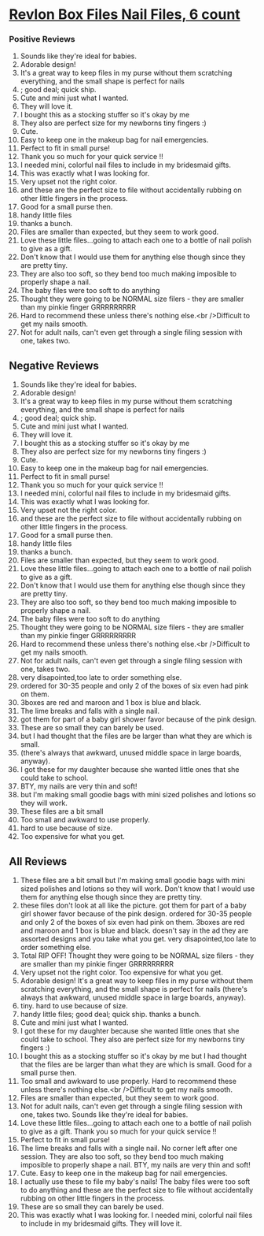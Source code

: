 # [Revlon Box Files Nail Files, 6 count](https://products.checkmycream.com/products/Revlon-Box-Files-Nail-Files-6-count.html)

### Positive Reviews

<ol>
      <li>Sounds like they&#x27;re ideal for babies.</li>
      <li>Adorable design!</li>
      <li>It&#x27;s a great way to keep files in my purse without them scratching everything, and the small shape is perfect for nails</li>
      <li>; good deal; quick ship.  </li>
      <li>Cute and mini just what I wanted.</li>
      <li>They will love it.</li>
      <li>I bought this as a stocking stuffer so it&#x27;s okay by me</li>
      <li>They also are perfect size for my newborns tiny fingers :)</li>
      <li>Cute.</li>
      <li>Easy to keep one in the makeup bag for nail emergencies.</li>
      <li>Perfect to fit in small purse!</li>
      <li>Thank you so much for your quick service !!</li>
      <li>I needed mini, colorful nail files to include in my bridesmaid gifts.</li>
      <li>This was exactly what I was looking for.</li>
      <li>Very upset not the right color.</li>
      <li>and these are the perfect size to file without accidentally rubbing on other little fingers in the process.</li>
      <li>Good for a small purse then.</li>
      <li>handy little files</li>
      <li>thanks a bunch.</li>
      <li>Files are smaller than expected, but they seem to work good.</li>
      <li>Love these little files...going to attach each one to a bottle of nail polish to give as a gift.</li>
      <li>Don&#x27;t know that I would use them for anything else though since they are pretty tiny.</li>
      <li>They are also too soft, so they bend too much making imposible to properly shape a nail.</li>
      <li>The baby files were too soft to do anything</li>
      <li>Thought they were going to be NORMAL size filers - they are smaller than my pinkie finger GRRRRRRRRR</li>
      <li>Hard to recommend these unless there&#x27;s nothing else.&lt;br /&gt;Difficult to get my nails smooth.</li>
      <li>Not for adult nails, can&#x27;t even get through a single filing session with one, takes two.</li>
</ol>


<h2>Negative Reviews</h2>
<ol>
<li> Sounds like they&#x27;re ideal for babies.</li>
<li> Adorable design!</li>
<li> It&#x27;s a great way to keep files in my purse without them scratching everything, and the small shape is perfect for nails</li>
<li> ; good deal; quick ship.  </li>
<li> Cute and mini just what I wanted.</li>
<li> They will love it.</li>
<li> I bought this as a stocking stuffer so it&#x27;s okay by me</li>
<li> They also are perfect size for my newborns tiny fingers :)</li>
<li> Cute.</li>
<li> Easy to keep one in the makeup bag for nail emergencies.</li>
<li> Perfect to fit in small purse!</li>
<li> Thank you so much for your quick service !!</li>
<li> I needed mini, colorful nail files to include in my bridesmaid gifts.</li>
<li> This was exactly what I was looking for.</li>
<li> Very upset not the right color.</li>
<li> and these are the perfect size to file without accidentally rubbing on other little fingers in the process.</li>
<li> Good for a small purse then.</li>
<li> handy little files</li>
<li> thanks a bunch.</li>
<li> Files are smaller than expected, but they seem to work good.</li>
<li> Love these little files...going to attach each one to a bottle of nail polish to give as a gift.</li>
<li> Don&#x27;t know that I would use them for anything else though since they are pretty tiny.</li>
<li> They are also too soft, so they bend too much making imposible to properly shape a nail.</li>
<li> The baby files were too soft to do anything</li>
<li> Thought they were going to be NORMAL size filers - they are smaller than my pinkie finger GRRRRRRRRR</li>
<li> Hard to recommend these unless there&#x27;s nothing else.&lt;br /&gt;Difficult to get my nails smooth.</li>
<li> Not for adult nails, can&#x27;t even get through a single filing session with one, takes two.</li>
<li> very disapointed,too late to order something else.</li>
<li> ordered for 30-35 people and only 2 of the boxes of six even had pink on them.</li>
<li> 3boxes are red and maroon and 1 box is blue and black.</li>
<li> The lime breaks and falls with a single nail.</li>
<li> got them for part of a baby girl shower favor because of the pink design.</li>
<li> These are so small they can barely be used.</li>
<li> but I had thought that the files are be larger than what they are which is small.  </li>
<li> (there&#x27;s always that awkward, unused middle space in large boards, anyway).</li>
<li> I got these for my daughter because she wanted little ones that she could take to school.  </li>
<li> BTY, my nails are very thin and soft!</li>
<li> but I&#x27;m making small goodie bags with mini sized polishes and lotions so they will work.</li>
<li> These files are a bit small</li>
<li> Too small and awkward to use properly.</li>
<li> hard to use because of size.</li>
<li> Too expensive for what you get.</li>
</ol>

<h2>All Reviews</h2>

<ol>
    <li> These files are a bit small but I&#x27;m making small goodie bags with mini sized polishes and lotions so they will work. Don&#x27;t know that I would use them for anything else though since they are pretty tiny.</li>
    <li> these files don&#x27;t look at all like the picture. got them for part of a baby girl shower favor because of the pink design. ordered for 30-35 people and only 2 of the boxes of six even had pink on them. 3boxes are red and maroon and 1 box is blue and black. doesn&#x27;t say in the ad they are assorted designs and you take what you get. very disapointed,too late to order something else.</li>
    <li> Total RIP OFF! Thought they were going to be NORMAL size filers - they are smaller than my pinkie finger GRRRRRRRRR</li>
    <li> Very upset not the right color. Too expensive for what you get.</li>
    <li> Adorable design! It&#x27;s a great way to keep files in my purse without them scratching everything, and the small shape is perfect for nails (there&#x27;s always that awkward, unused middle space in large boards, anyway).</li>
    <li> tiny.  hard to use because of size.</li>
    <li> handy little files; good deal; quick ship.  thanks a bunch.</li>
    <li> Cute and mini just what I wanted.</li>
    <li> I got these for my daughter because she wanted little ones that she could take to school.  They also are perfect size for my newborns tiny fingers :)</li>
    <li> I bought this as a stocking stuffer so it&#x27;s okay by me but I had thought that the files are be larger than what they are which is small.  Good for a small purse then.</li>
    <li> Too small and awkward to use properly. Hard to recommend these unless there&#x27;s nothing else.&lt;br /&gt;Difficult to get my nails smooth.</li>
    <li> Files are smaller than expected, but they seem to work good.</li>
    <li> Not for adult nails, can&#x27;t even get through a single filing session with one, takes two. Sounds like they&#x27;re ideal for babies.</li>
    <li> Love these little files...going to attach each one to a bottle of nail polish to give as a gift. Thank you so much for your quick service !!</li>
    <li> Perfect to fit in small purse!</li>
    <li> The lime breaks and falls with a single nail. No corner left after one session. They are also too soft, so they bend too much making imposible to properly shape a nail. BTY, my nails are very thin and soft!</li>
    <li> Cute. Easy to keep one in the makeup bag for nail emergencies.</li>
    <li> I actually use these to file my baby&#x27;s nails!  The baby files were too soft to do anything and these are the perfect size to file without accidentally rubbing on other little fingers in the process.</li>
    <li> These are so small they can barely be used.</li>
    <li> This was exactly what I was looking for. I needed mini, colorful nail files to include in my bridesmaid gifts. They will love it.</li>
</ol>




